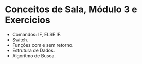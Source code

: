 # Conceitos de Sala, Módulo 3 e Exercicios

- Comandos: IF, ELSE IF.
- Switch.
- Funções com e sem retorno.
- Estrutura de Dados.
- Algoritmo de Busca.
